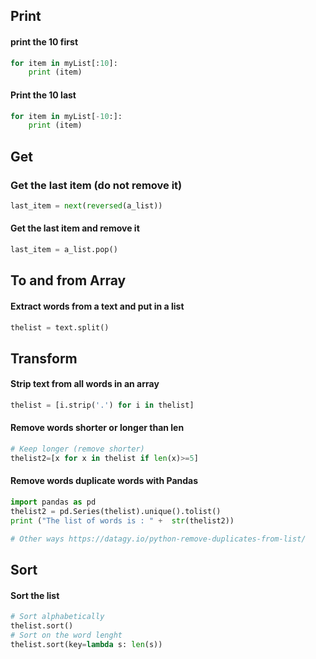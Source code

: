 ## Print

#### print the 10 first
```python
for item in myList[:10]:
    print (item)
```
#### Print the 10 last
```python
for item in myList[-10:]:
    print (item)
```

## Get

### Get the last item (do not remove it)
```python
last_item = next(reversed(a_list))
```

#### Get the last item and remove it
```python
last_item = a_list.pop()
```

## To and from Array

#### Extract words from a text and put in a list
```python
thelist = text.split()
```

## Transform

#### Strip text from all words in an array
```python
thelist = [i.strip('.') for i in thelist]
```

#### Remove words shorter or longer than len
```python
# Keep longer (remove shorter)
thelist2=[x for x in thelist if len(x)>=5]
```

#### Remove words duplicate words with Pandas
```python
import pandas as pd
thelist2 = pd.Series(thelist).unique().tolist()
print ("The list of words is : " +  str(thelist2))

# Other ways https://datagy.io/python-remove-duplicates-from-list/
```


## Sort

#### Sort the list
```python
# Sort alphabetically
thelist.sort()
# Sort on the word lenght
thelist.sort(key=lambda s: len(s))
```





